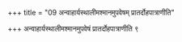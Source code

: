 +++
title = "09 अन्वाहार्यस्थालीमश्मानमुपवेषम् प्रातर्दोहपात्राणीति"

+++
अन्वाहार्यस्थालीमश्मानमुपवेषं प्रातर्दोहपात्राणीति ९